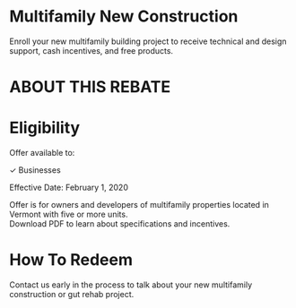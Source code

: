 # Multifamily New Construction  

Enroll your new multifamily building project to receive technical and design support, cash incentives, and free products.  

# ABOUT THIS REBATE  

# Eligibility  

Offer available to:  

✓ Businesses  

Effective Date: February 1, 2020  

Offer is for owners and developers of multifamily properties located in Vermont with five or more units.   
Download PDF to learn about specifications and incentives.  

# How To Redeem  

Contact us early in the process to talk about your new multifamily construction or gut rehab project.  